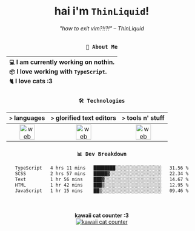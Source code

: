 <div align="center">
  
  # hai i'm `ThinLiquid`!
  ###### "how to exit vim?!!?!" – ThinLiquid
  
  ### `👤 About Me`

  | `💻`  I am currently working on **nothin**.<br/>`📦`  I love working with `TypeScript`.</br>`🐈`  I love cats :3 |
  |:---|

  
  ### `🛠️ Technologies`
  
  | `>` **languages**  | `>` **glorified text editors** | `>` **tools n' stuff** |
  |:------------------:|:------------------------------:|:----------------------:|
  | <img src="https://skillicons.dev/icons?i=ts,js,react" alt="web dev" height="40"/> | <img src="https://skillicons.dev/icons?i=vscode,neovim" alt="web dev" height="40"/> | <img src="https://skillicons.dev/icons?i=bash,git" alt="web dev" height="40"/> |
  
  ### `📊 Dev Breakdown`
  
  <!--START_SECTION:waka-->

```txt
TypeScript   4 hrs 11 mins   ████████░░░░░░░░░░░░░░░░░   31.56 %
SCSS         2 hrs 57 mins   █████▓░░░░░░░░░░░░░░░░░░░   22.34 %
Text         1 hr 56 mins    ███▓░░░░░░░░░░░░░░░░░░░░░   14.67 %
HTML         1 hr 42 mins    ███▒░░░░░░░░░░░░░░░░░░░░░   12.95 %
JavaScript   1 hr 15 mins    ██▒░░░░░░░░░░░░░░░░░░░░░░   09.46 %
```

<!--END_SECTION:waka-->
  
  <br/><br/>
  <b>kawaii cat counter :3</b><br/>
  [![kawaii cat counter](https://count.getloli.com/get/@ThinLiquid?theme=moebooru)](https://moe-counter.glitch.me)
</div>
